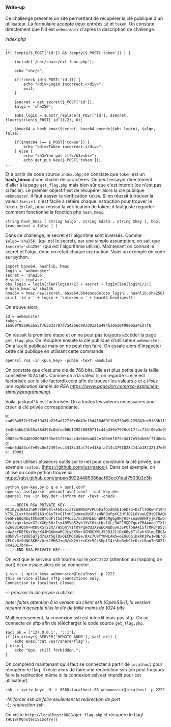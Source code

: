 #### Write-up

Ce challenge présente un site permettant de récupérer la clé publique d'un utilisateur.
La formulaire accepte deux entrées `id` et `token`. On constate directement que l'id est `webmonster` d'après la description de challenge.

*index.php*
```
...
if( !empty($_POST['id']) && !empty($_POST['token']) ) {

    include('/usr/share/ext_func.php');

    echo "<hr/>";
    
    if(!check_id($_POST['id'])) {
    	echo "<div>Login incorrect.</div>";
    	exit;
    }

    $secret = get_secret($_POST['id']);
    $algo = 'sha256';
    
    $obs_login = substr_replace($_POST['id'], $secret, floor(strlen($_POST['id'])/2), 0);
    
    $hmac64 = hash_hmac($secret, base64_encode($obs_login), $algo, false);

    if($hmac64 !== $_POST['token']) {
    	echo "<div>Token incorrect.</div>";
    } else {
        echo "<h3>You got it!</h3><br>";
        echo get_pub_key($_POST['token']);
...
```

Et à partir de code source `index.php`, on constate que `token` est un **hash\_hmac** d'une chaîne de caractères.
On peut essayer directement d'aller à la page `get_flag.php` mais bien sûr que c'est interdit (ce n'est pas si facile).
Le premier objectif est de récupérer alors la clé publique `webmonster`.
Il faut passer la vérification `token`.
Si on réussit à trouver la valeur `$secret`, c'est facile à refaire chaque instruction pour trouver le token.
En fait, pour réussir la vérification de token, il faut juste regarder comment fonctionne la fonction php `hash_hmac`.

```
string hash_hmac ( string $algo , string $data , string $key [, bool $raw_output = false ] )
```
Dans ce challenge, le secret et l'algoritme sont inversés.
Comme `$algo='sha256'` (qui est le secret), par une simple assumption, on sait que `$secret='sha256'` (qui est l'algorithme utilisé).
Maintenant on connait le secret et l'algo, donc on refait chaque instruction. Voici un exemple de code sur python.
```
import base64, hashlib, hmac
login = 'webmonster'
secret = 'sha256'
# substr_replace
obs_login = login[:len(login)/2] + secret + login[len(login)/2:]
# hash_hmac w/ sha256
hmac64 = hmac.new(secret, base64.b64encode(obs_login), hashlib.sha256)
print 'id = ' + login + '\ntoken = ' + hmac64.hexdigest()
```
On trouve alors,
```
id = webmonster
token = 16a69f056965ba5f763033797d7a42b6c983d0121a494b3d610f99e0aa41d7f6
```
On réussit la première étape et on ne peut pas toujours accéder la page `get_flag.php`.
On récupère ensuite la clé publique d'utilisateur `webmonster`.
On a la clé publique mais on ne peut rien faire.
On essaie alors d'inspecter cette clé publique en utilisant cette commande
```
openssl rsa -in <pub_key> -pubin -text -modulus
```
On constate que c'est une clé de 768 bits. Elle est plus petite que la taille conseillée 1024 bits.
Comme on a la valeur `N`, on regarde si elle est factorisée sur le site factordb.com
afin de trouver les valeurs `p` et `q` (*lisez une explication simple de RSA https://www.pagedon.com/rsa-explained-simply/programming*).

Voila, jackpot! `N` est factorisée. On a toutes les valeurs nécessaires pour créer la clé privée correspondante.
```
N: cad984557c97e039431a226ad727f0c6d43ef3d418469f1b375049b229843ee9f83b1f97738ac274f5f61f401f21f191
   3e4b64bb31b55a38d398c0dfed00b1392f0889711c44b359e7976c617fcc734f06e3e95c26476091b52f462e79413db5
p: d982ec7b440e2869d2535e51f91bacc3eb6eba042e106e6f875c3d17e53db65fffd6e4e9a36084ce60f83d754dd7f701 
q: eebe6dd23ce7e99c0e2249fecc4418c34af74e418bfa714c3791828414ab18f32fd7e093062a49b030225cc845f99ab5
e: 10001
```

On peut utiliser plusieurs outils sur le net pour construire la clé privée, par exemple `rsatool` (https://github.com/ius/rsatool).
Dans cet exemple, on utilise un code python trouvé ici https://gist.github.com/gnpar/89224485386acf83ec01daf7503b2c3b

```
python gen-key.py p q e > asn1.conf
openssl asn1parse -genconf asn1.conf  -out key.der
openssl rsa -in key.der -inform der -text -check
```
```
-----BEGIN RSA PRIVATE KEY-----
MIIBywIBAAJhAMrZhFV8l+A5Qxoiatcn8MbUPvPUGEafGzdQSbIphD7p+Dsfl3OKwnT19h9AHyHx
kT5LZLsxtVo405jA3+0AsTkvCIlxHESzWeeXbGF/zHNPBuPpXCZHYJG1L0YueUE9tQIDAQABAmB0
DeSHYEQoNbqtXhmQRTqdFtt5dtP4u5i/mcDAHL6bnBK4CMgGg9HjRsFseawWKHTyjKYQwbl+Xh/6
6VclzgxrAxw+GIsXGHp5OzIsxABMVo52ybJYVC6iotbs1GL/9AECMQDZgux7RA4oadJTXlH5G6zD
6266BC4Qbm+HXD0X5T22X//W5OmjYITOYPg9dU3X9wECMQDuvm3SPOfpnA4iSf7MRBjDSvdOQYv6
cUw3kYKEFKsY8y/X4JMGKkmwMCJcyEX5mrUCMQCXWi353DJJ1tDe6Bv8TlCah+GlmLEBCAedVgbA
8OhPVl+tBd65q7jd7sXt5glDxQECMQCnEe/8Xc7U9fYWHL4H5+eEUuO5ibkRK1Pw1w0ErQoGzbe/
VFLOz6z9dNG3KBd/0rkCMH6J+q8/eK2Vi+vGXc92zSHplI4rshqBvhCfrDcrtBuu7b38Z1dz+ky1
xc4ZO17bnA==
-----END RSA PRIVATE KEY-----
```

On voit que le serveur ssh tourne sur le port `2222` (attention au mapping de port) et on essaie alors de se connecter.
```
$ ssh -i <priv_key> webmonster@localhost -p 2222
This service allows sftp connections only.
Connection to localhost closed.
```
*-i: préciser la clé privée à utiliser*

*note: faites attention à la version du client ssh (OpenSSH), la version récente n'accepte plus la clé de taille moins de 1024 bits.*

Malheureusement, la connexion ssh est interdit mais pas sftp.
On se connecte en sftp afin de télécharger le code source `get_flag.php`.
```
$acl_ok = ['127.0.0.1', '::1'];
if (in_array($_SERVER['REMOTE_ADDR'], $acl_ok)) {
	echo exec('cat /usr/share/flag');
} else {
    echo "Ops, still forbidden.";
}
```
On comprend maintenant qu'il faut se connecter à partir de `localhost` pour récupérer le flag.
Il reste alors de faire une redirection ssh (on peut toujours faire la redirection même si la connexion ssh est interdit pour cet utilisateur).
```
ssh -i <priv_key> -N -L 8888:localhost:80 webmonster@localhost -p 2222
```
*-N: forcer ssh de faire seulement la redirection de port*  
*-L: redirection ssh*

On visite `http://localhost:8888/get_flag.php` et récupère le flag! `THC18{M0nsterISzSc4ry!}`

